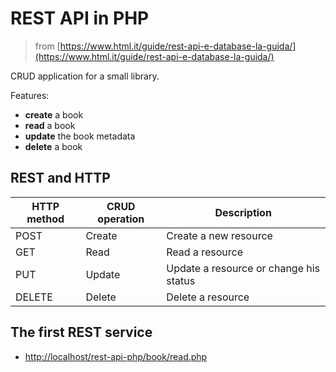 # REST API in PHP

> from [https://www.html.it/guide/rest-api-e-database-la-guida/](https://www.html.it/guide/rest-api-e-database-la-guida/)

CRUD application for a small library.

Features:

- **create** a book
- **read** a book
- **update** the book metadata
- **delete** a book

## REST and HTTP

| HTTP method | CRUD operation  | Description                            |
|-------------|-----------------|----------------------------------------|
| POST        | Create          | Create a new resource                  |
| GET         | Read            | Read a resource                        |
| PUT         | Update          | Update a resource or change his status |
| DELETE      | Delete          | Delete a resource                      |

## The first REST service

- [http://localhost/rest-api-php/book/read.php](http://localhost/rest-api-php/book/read.php)
